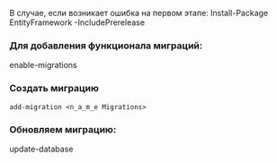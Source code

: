 В случае, если возникает ошибка на первом этапе:
Install-Package EntityFramework -IncludePrerelease

### Для добавления функционала миграций:
enable-migrations

### Создать миграцию

```
add-migration <n_a_m_e Migrations>
```

### Обновляем миграцию:
update-database